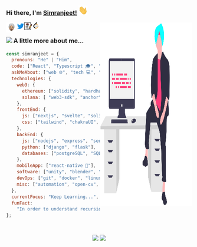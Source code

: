 ### Hi there, I'm [Simranjeet!](https://smrnjeet222.github.io/) <img width="25px" height="25px" src="https://raw.githubusercontent.com/ABSphreak/ABSphreak/master/gifs/Hi.gif"  />

<img align="right" width="250px" height="500px" src="https://raw.githubusercontent.com/smrnjeet222/smrnjeet222/master/assets/me.svg">

<a href="https://smrnjeet222.github.io/">
  <img align="left" alt="website" width="28px" src="https://raw.githubusercontent.com/smrnjeet222/smrnjeet222/master/assets/logo.png" />
</a>
<a href="https://twitter.com/smrnjeet_22">
  <img align="left" alt="Twitter" width="21px" src="https://raw.githubusercontent.com/smrnjeet222/smrnjeet222/master/assets/icons/twitter.png" />
</a>
<a href="mailto:smrnjeet.dev@gmail.com">
  <img align="left" alt="itch.io" width="21px" src="https://raw.githubusercontent.com/smrnjeet222/smrnjeet222/master/assets/icons/resume.png" />
</a>
<a href="https://leetcode.com/smrnjeet222/">
  <img align="left" alt="leetCode" width="21px" src="https://raw.githubusercontent.com/smrnjeet222/smrnjeet222/master/assets/icons/leetcode.png" />
</a>
<br />

### <img src="https://media.giphy.com/media/VgCDAzcKvsR6OM0uWg/giphy.gif" width="50"> A little more about me...
```javascript
const simranjeet = {
  pronouns: "He" | "Him",
  code: ["React", "Typescript 🎓", "Solidity", "Rust 🦀"],
  askMeAbout: ["web 🌐", "tech 💻", "crypto 📈", "games 🎮", "movies 🍿"],
  technologies: {
    web3: {
      ethereum: ["solidity", "hardhat", "etherjs", "subgraphs", ...],
      solana: [ "web3-sdk", "anchor", "candy-machine", "solana-cli", ...],
    },
    frontEnd: {
      js: ["nextjs", "svelte", "solidjs", "astro", "three.js", ... ],
      css: ["tailwind", "chakraUI", "materialUI", ... ],
    },
    backEnd: {
      js: ["nodejs", "express", "sequelize", "tRPC", "firebase", "supabase", ...],
      python: ["django", "flask"],
      databases: ["postgreSQL", "SQL", "redis", "mongoDB", ...],
    },
    mobileApp: ["react-native 📱"],
    software: ["unity", "blender", "photoshop"],
    devOps: ["git", "docker", "linux", "puppeteer", "selenium"],
    misc: ["automation", "open-cv", "web-scraping"],
  },
  currentFocus: "Keep Learning...",
  funFact:
    "In order to understand recursion, one must first understand recursion",
};
```

<br />

<p align="center">
  <img width="49%" src="https://github-readme-stats.vercel.app/api?username=smrnjeet222&show_icons=true&theme=tokyonight&hide_border=true&bg_color=22272E" />
  <img width="49%" src="https://github-readme-streak-stats.herokuapp.com?user=smrnjeet222&theme=tokyonight_duo&hide_border=true&background=22272E&stroke=74859C" />
</p>
